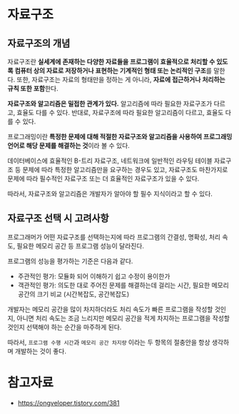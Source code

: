 # 자료구조 

## 자료구조의 개념 

자료구조란 **실세계에 존재하는 다양한 자료들을 프로그램이 효율적으로 처리할 수 있도록 컴퓨터 상의 자료로 저장하거나 표현하는 기계적인 형태 또는 논리적인 구조**를 말한다. 또한, 자료구조는 자료의 형태만을 정하는 게 아니라, **자료에 접근하거나 처리하는 규칙 또한 포함**한다.

**자료구조와 알고리즘은 밀접한 관계가 있다.** 알고리즘에 따라 필요한 자료구조가 다르고, 효율도 다를 수 있다. 반대로, 자료구조에 따라 필요한 알고리즘이 다르고, 효율도 다를 수 있다.

프로그래밍이란 **특정한 문제에 대해 적절한 자료구조와 알고리즘을 사용하여 프로그래밍 언어로 해당 문제를 해결하는 것**이라 볼 수 있다. 

데이터베이스에 효율적인 B-트리 자료구조, 네트워크에 일반적인 라우팅 테이블 자료구조 등 문제에 따라 특정한 알고리즘만을 요구하는 경우도 있고, 자료구조도 마찬가지로 문제에 따라 필수적인 자료구조 또는 더 효율적인 자료구조가 있을 수 있다. 

따라서, 자료구조와 알고리즘은 개발자가 알아야 할 필수 지식이라고 할 수 있다. 

## 자료구조 선택 시 고려사항 

프로그래머가 어떤 자료구조를 선택하는지에 따라 프로그램의 간결성, 명확성, 처리 속도, 필요한 메모리 공간 등 프로그램 성능이 달라진다.

프로그램의 성능을 평가하는 기준은 다음과 같다. 

- 주관적인 평가: 모듈화 되어 이해하기 쉽고 수정이 용이한가 
- 객관적인 평가: 의도한 대로 주어진 문제를 해결하는데 걸리는 시간, 필요한 메모리 공간의 크기 비교 (시간복잡도, 공간복잡도) 

개발자는 메모리 공간을 많이 차지하더라도 처리 속도가 빠른 프로그램을 작성할 것인지, 아니면 처리 속도는 조금 느리지만 메모리 공간을 적게 차지하는 프로그램을 작성할 것인지 선택해야 하는 순간을 마주하게 된다. 

따라서, `프로그램 수행 시간`과 `메모리 공간 차지량` 이라는 두 항목의 절충안을 항상 생각하며 개발하는 것이 좋다.

# 참고자료 

- https://ongveloper.tistory.com/381
